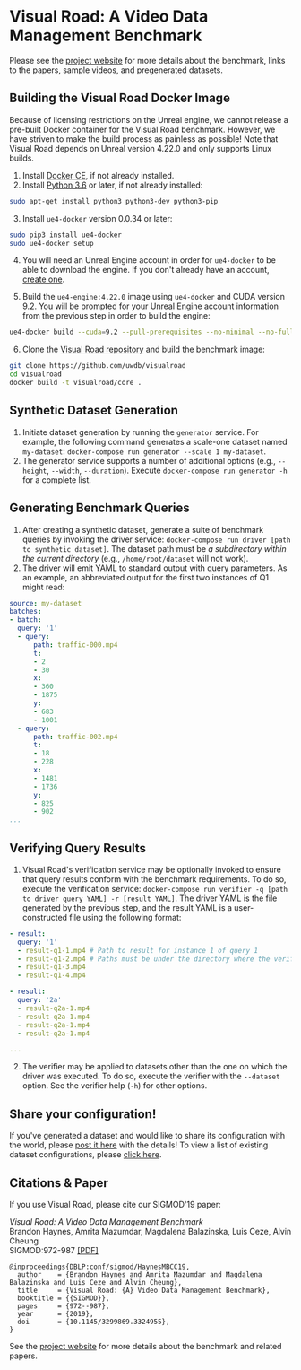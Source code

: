 # Visual Road: A Video Data Management Benchmark

Please see the [project website](http://visualroad.uwdb.io) for more details about the benchmark, links to the papers, sample videos, and pregenerated datasets.

## Building the Visual Road Docker Image

Because of licensing restrictions on the Unreal engine, we cannot release a pre-built Docker container for the Visual Road benchmark.  However, we have striven to make the build process as painless as possible!  Note that Visual Road depends on Unreal version 4.22.0 and only supports Linux builds.

1. Install [Docker CE](https://docs.docker.com/install/linux/docker-ce/), if not already installed.
2. Install [Python 3.6](https://www.python.org/downloads/) or later, if not already installed:

```sh
sudo apt-get install python3 python3-dev python3-pip
```

3. Install `ue4-docker` version 0.0.34 or later:

```sh
sudo pip3 install ue4-docker
sudo ue4-docker setup
``` 

4. You will need an Unreal Engine account in order for `ue4-docker` to be able to download the engine.  If you don't already have an account, [create one](https://accounts.unrealengine.com/login).

5. Build the `ue4-engine:4.22.0` image using `ue4-docker` and CUDA version 9.2.  You will be prompted for your Unreal Engine account information from the previous step in order to build the engine:

```sh
ue4-docker build --cuda=9.2 --pull-prerequisites --no-minimal --no-full --exclude=debug --exclude=templates 4.22.0
```

6. Clone the [Visual Road repository](https://github.com/uwdb/visualroad) and build the benchmark image:

```sh
git clone https://github.com/uwdb/visualroad
cd visualroad
docker build -t visualroad/core .
```

## Synthetic Dataset Generation

1. Initiate dataset generation by running the `generator` service.  For example, the following command generates a scale-one dataset named `my-dataset`: `docker-compose run generator --scale 1 my-dataset`.
2. The generator service supports a number of additional options (e.g., `--height`, `--width`, `--duration`).  Execute `docker-compose run generator -h` for a complete list.

## Generating Benchmark Queries

1. After creating a synthetic dataset, generate a suite of benchmark queries by invoking the driver service: `docker-compose run driver [path to synthetic dataset]`.  The dataset path must be _a subdirectory within the current directory_ (e.g., `/home/root/dataset` will not work).
2. The driver will emit YAML to standard output with query parameters.  As an example, an abbreviated output for the first two instances of Q1 might read:

```yml
source: my-dataset
batches:
- batch:
  query: '1'
  - query:
      path: traffic-000.mp4
      t:
      - 2
      - 30
      x:
      - 360
      - 1875
      y:
      - 683
      - 1001
  - query:
      path: traffic-002.mp4
      t:
      - 18
      - 228
      x:
      - 1481
      - 1736
      y:
      - 825
      - 902
...
```

## Verifying Query Results

1. Visual Road's verification service may be optionally invoked to ensure that query results conform with the benchmark requirements.  To do so, execute the verification service: `docker-compose run verifier -q [path to driver query YAML] -r [result YAML]`.  The driver YAML is the file generated by the previous step, and the result YAML is a user-constructed file using the following format:

```yml
- result:
  query: '1'
  - result-q1-1.mp4 # Path to result for instance 1 of query 1
  - result-q1-2.mp4 # Paths must be under the directory where the verifier is invoked
  - result-q1-3.mp4
  - result-q1-4.mp4

- result:
  query: '2a'
  - result-q2a-1.mp4
  - result-q2a-1.mp4
  - result-q2a-1.mp4
  - result-q2a-1.mp4

...  
```

2. The verifier may be applied to datasets other than the one on which the driver was executed.  To do so, execute the verifier with the `--dataset` option.  See the verifier help (`-h`) for other options.

## Share your configuration!

If you've generated a dataset and would like to share its configuration with the world, please [post it here](https://github.com/uwdb/visualroad/issues/new?labels=Benchmark+Configuration&template=benchmark-configuration.md) with the details!  To view a list of existing dataset configurations, please [click here](https://github.com/uwdb/visualroad/issues?q=label%3A%22Benchmark+Configuration%22).

## Citations & Paper

If you use Visual Road, please cite our SIGMOD'19 paper:

_Visual Road: A Video Data Management Benchmark_<br />
Brandon Haynes, Amrita Mazumdar, Magdalena Balazinska, Luis Ceze, Alvin Cheung<br />
SIGMOD:972-987 [[PDF]](https://dl.acm.org/citation.cfm?doid=3299869.3324955)

```
@inproceedings{DBLP:conf/sigmod/HaynesMBCC19,
  author    = {Brandon Haynes and Amrita Mazumdar and Magdalena Balazinska and Luis Ceze and Alvin Cheung},
  title     = {Visual Road: {A} Video Data Management Benchmark},
  booktitle = {{SIGMOD}},
  pages     = {972--987},
  year      = {2019},
  doi       = {10.1145/3299869.3324955},
}
```

See the [project website](http://visualroad.uwdb.io) for more details about the benchmark and related papers.
